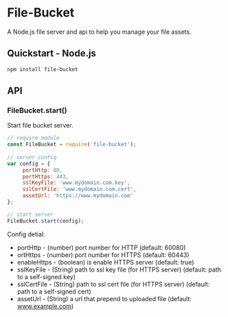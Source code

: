 # File-Bucket

A Node.js file server and api to help you manage your file assets.

## Quickstart - Node.js

```sh
npm install file-bucket
```

## API

### FileBucket.start()

Start file bucket server.

```js
// require module
const FileBucket = require('file-bucket');
 
// server config
var config = {
	 portHttp: 80,
	 portHttps: 443,
	 sslKeyFile: 'www.mydomain.com.key',
	 sslCertFile: 'www.mydomain.com.cert',
	 assetUrl: 'https://www.mydomain.com'
};

// start server
FileBucket.start(config);
```

Config detial:  
-	portHttp - (number) port number for HTTP (default: 60080)
- 	ortHttps - (number) port number for HTTPS (default: 60443)
-	enableHttps - (boolean) is enable HTTPS server (default: true)
-	sslKeyFile - (String) path to ssl key file (for HTTPS server) (default: path to a self-signed key)
-	sslCertFile - (String) path to ssl cert file (for HTTPS server) (default: path to a self-signed cert)
-	assetUrl - (String) a url that prepend to uploaded file (default: www.example.com)
